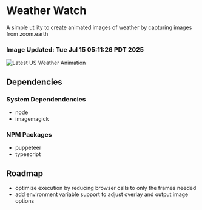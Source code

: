 # Weather Watch

A simple utility to create animated images of weather by capturing images from zoom.earth

### Image Updated: Tue Jul 15 05:11:26 PDT 2025

![Latest US Weather Animation](animations/2025-07-15.webp)

## Dependencies
### System Dependendencies
* node
* imagemagick
### NPM Packages
* puppeteer
* typescript

## Roadmap
* optimize execution by reducing browser calls to only the frames needed
* add environment variable support to adjust overlay and output image options
